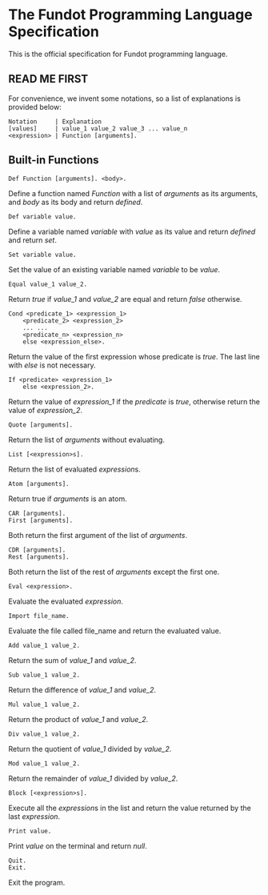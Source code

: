 # The Fundot Programming Language Specification

This is the official specification for Fundot programming language.

## READ ME FIRST

For convenience, we invent some notations, so a list of explanations is provided below:

    Notation     | Explanation
    [values]     | value_1 value_2 value_3 ... value_n
    <expression> | Function [arguments].

## Built-in Functions

    Def Function [arguments]. <body>.
Define a function named *Function* with a list of *arguments* as its arguments, and *body* as its body and return *defined*.

    Def variable value.
Define a variable named *variable* with *value* as its value and return *defined* and return *set*.

    Set variable value.
Set the value of an existing variable named *variable* to be *value*.

    Equal value_1 value_2.
Return *true* if *value_1* and *value_2* are equal and return *false* otherwise.

    Cond <predicate_1> <expression_1>
        <predicate_2> <expression_2>
        ... ...
        <predicate_n> <expression_n>
        else <expression_else>.
Return the value of the first expression whose predicate is *true*. The last line with *else* is not necessary.

    If <predicate> <expression_1>
        else <expression_2>.
Return the value of *expression_1* if the *predicate* is *true*, otherwise return the value of *expression_2*.

    Quote [arguments].
Return the list of *arguments* without evaluating.

    List [<expression>s].
Return the list of evaluated *expression*s.

    Atom [arguments].
Return true if *arguments* is an atom.

    CAR [arguments].
    First [arguments].
Both return the first argument of the list of *arguments*.

    CDR [arguments].
    Rest [arguments].
Both return the list of the rest of *arguments* except the first one.

    Eval <expression>.
Evaluate the evaluated *expression*.

    Import file_name.
Evaluate the file called file_name and return the evaluated value.

    Add value_1 value_2.
Return the sum of *value_1* and *value_2*.

    Sub value_1 value_2.
Return the difference of *value_1* and *value_2*.

    Mul value_1 value_2.
Return the product of *value_1* and *value_2*.

    Div value_1 value_2.
Return the quotient of *value_1* divided by *value_2*.

    Mod value_1 value_2.
Return the remainder of *value_1* divided by *value_2*.

    Block [<expression>s].
Execute all the *expression*s in the list and return the value returned by the last *expression*.

    Print value.
Print *value* on the terminal and return *null*.

    Quit.
    Exit.
Exit the program.

